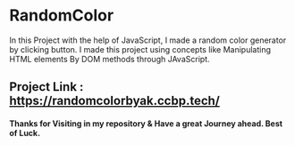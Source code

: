 # RandomColor
In this Project with the help of JavaScript, I made a random color generator by clicking button. I made this project using concepts like Manipulating HTML elements By DOM methods through JAvaScript.

## Project Link : https://randomcolorbyak.ccbp.tech/

#### Thanks for Visiting in my repository & Have a great Journey ahead. Best of Luck.
